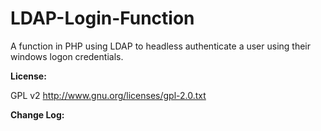 # LDAP-Login-Function

 A function in PHP using LDAP to headless authenticate a user using their windows logon credentials. 

 **License:**

 GPL v2 http://www.gnu.org/licenses/gpl-2.0.txt

 **Change Log:**
